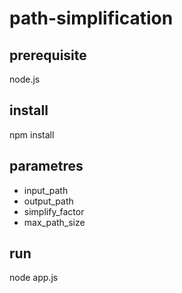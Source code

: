 # path-simplification

## prerequisite
node.js

## install
npm install

## parametres
* input_path
* output_path
* simplify_factor
* max_path_size

## run
node app.js 
